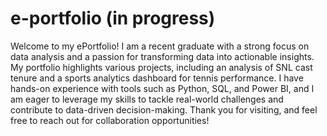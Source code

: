 # e-portfolio (in progress)

Welcome to my ePortfolio! I am a recent graduate with a strong focus on data analysis and a passion for transforming data into actionable insights. My portfolio highlights various projects, including an analysis of SNL cast tenure and a sports analytics dashboard for tennis performance. I have hands-on experience with tools such as Python, SQL, and Power BI, and I am eager to leverage my skills to tackle real-world challenges and contribute to data-driven decision-making. Thank you for visiting, and feel free to reach out for collaboration opportunities!
